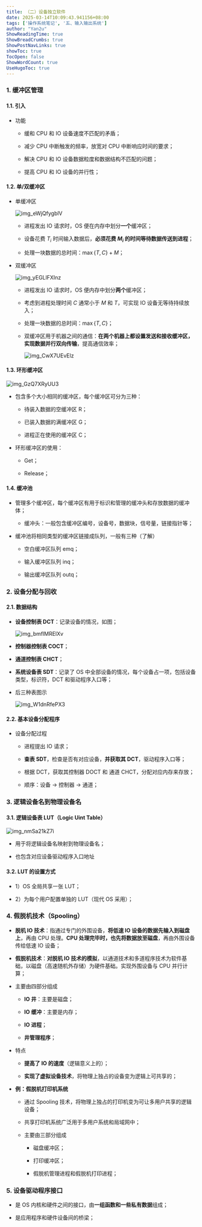 ```yaml
---
title: （二）设备独立软件
date: 2025-03-14T10:09:43.941156+08:00
tags: ['操作系统笔记', '五、输入输出系统']
author: "Yan2u"
ShowReadingTime: true
ShowBreadCrumbs: true
ShowPostNavLinks: true
showToc: true
TocOpen: false
ShowWordCount: true
UseHugoToc: true
---
```


### 1. 缓冲区管理

#### 1.1. 引入

- 功能

	- 缓和 CPU 和 IO 设备速度不匹配的矛盾；

	- 减少 CPU 中断触发的频率，放宽对 CPU 中断响应时间的要求；

	- 解决 CPU 和 IO 设备数据粒度和数据结构不匹配的问题；

	- 提高 CPU 和 IO 设备的并行性；

#### 1.2. 单/双缓冲区

- 单缓冲区

	![img_eWjQfygblV](https://cloudflare-imgbed-ajc.pages.dev/file/1741872212483_eWjQfygblV.png)

	- 进程发出 IO 请求时，OS 便在内存中划分**一个**缓冲区；

	- 设备花费 $T_i$ 时间输入数据后，**必须花费 $M_i$ 的时间等待数据传送到进程**；

	- 处理一块数据的总时间：$\max\{T,C\}+M$；

- 双缓冲区

	![img_yEGLlFXInz](https://cloudflare-imgbed-ajc.pages.dev/file/1741872219550_yEGLlFXInz.png)

	- 进程发出 IO 请求时，OS 便内存中划分**两个**缓冲区；

	- 考虑到进程处理时间 $C$ 通常小于 $M$ 和  $T$，可实现 IO 设备无等待持续放入；

	- 处理一块数据的总时间：$\max\{T,C\}$；

	- 双缓冲区用于机器之间的通信：**在两个机器上都设置发送和接收缓冲区，实现数据并行双向传输**，提高通信效率；

		![img_CwX7UEvElz](https://cloudflare-imgbed-ajc.pages.dev/file/1741872226202_CwX7UEvElz.png)

#### 1.3. 环形缓冲区

![img_GzQ7XRyUU3](https://cloudflare-imgbed-ajc.pages.dev/file/1741872229197_GzQ7XRyUU3.png)

- 包含多个大小相同的缓冲区，每个缓冲区可分为三种：

	- 待装入数据的空缓冲区 R；

	- 已装入数据的满缓冲区 G；

	- 进程正在使用的缓冲区 C；

- 环形缓冲区的使用：

	- Get；

	- Release；

#### 1.4. 缓冲池

- 管理多个缓冲区，每个缓冲区有用于标识和管理的缓冲头和存放数据的缓冲体；

	- 缓冲头：一般包含缓冲区编号，设备号，数据块，信号量，链接指针等；

- 缓冲池将相同类型的缓冲区链接成队列，一般有三种（了解）

	- 空白缓冲区队列 emq；

	- 输入缓冲区队列 inq；

	- 输出缓冲区队列 outq；

### 2. 设备分配与回收

#### 2.1. 数据结构

- **设备控制表 DCT**：记录设备的情况，如图；

	![img_bmflMRElXv](https://cloudflare-imgbed-ajc.pages.dev/file/1741872233252_bmflMRElXv.png)

- **控制器控制表 COCT**；

- **通道控制表 CHCT**；

- **系统设备表 SDT**：记录了 OS 中全部设备的情况，每个设备占一项，包括设备类型，标识符，DCT 和驱动程序入口等；

- 后三种表图示

	![img_W1dnRfePX3](https://cloudflare-imgbed-ajc.pages.dev/file/1741872244657_W1dnRfePX3.png)

#### 2.2. 基本设备分配程序

- 设备分配过程

	- 进程提出 IO 请求；

	- **查表 SDT**，检查是否有对应设备，**并获取其 DCT**，驱动程序入口等；

	- 根据 DCT，获取其控制器 DOCT 和 通道 CHCT，分配对应内存来存放；

	- 顺序：设备 $\rightarrow$ 控制器 $\rightarrow$ 通道；

### 3. 逻辑设备名到物理设备名

#### 3.1. 逻辑设备表 LUT（Logic Uint Table）

![img_nmSa21kZ7i](https://cloudflare-imgbed-ajc.pages.dev/file/1741872250807_nmSa21kZ7i.png)

- 用于将逻辑设备名映射到物理设备名；

- 也包含对应设备驱动程序入口地址

#### 3.2. LUT 的设置方式

- 1）OS 全局共享一张 LUT；

- 2）为每个用户配置单独的 LUT（现代 OS 采用）；

### 4. 假脱机技术（Spooling）

- **脱机 IO 技术**：指通过专门的外围设备，**将低速 IO 设备的数据先输入到磁盘上**，再由 CPU 处理。**CPU 处理完毕时，也先将数据放至磁盘**，再由外围设备传给低速 IO 设备；

- **假脱机技术**：**对脱机 IO 技术的模拟**，以通道技术和多道程序技术为软件基础，以磁盘（高速随机外存储）为硬件基础。实现外围设备与 CPU 并行计算；

- 主要由四部分组成

	- **IO 井**：主要是磁盘；

	- **IO 缓冲**：主要是内存；

	- **IO 进程**；

	- **井管理程序**；

- 特点

	- **提高了 IO 的速度**（逻辑意义上的）；

	- **实现了虚拟设备技术**，将物理上独占的设备变为逻辑上可共享的；

- **例：假脱机打印机系统**

	- 通过 Spooling 技术，将物理上独占的打印机变为可让多用户共享的逻辑设备；

	- 共享打印机系统广泛用于多用户系统和局域网中；

	- 主要由三部分组成

		- 磁盘缓冲区；

		- 打印缓冲区；

		- 假脱机管理进程和假脱机打印进程；

### 5. 设备驱动程序接口

- 是 OS 内核和硬件之间的接口，由**一组函数和一些私有数据**组成；

- 是应用程序和硬件设备间的桥梁；

